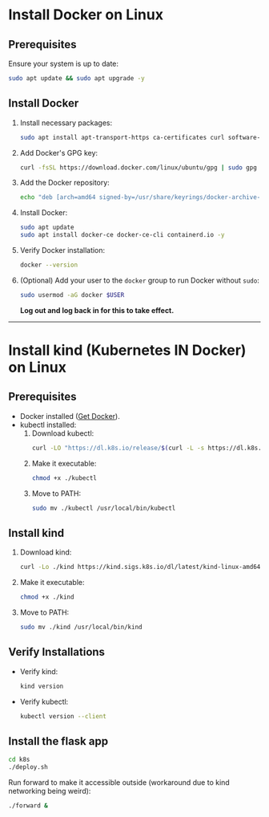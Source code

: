 # Install Docker on Linux

## Prerequisites
Ensure your system is up to date:
```bash
sudo apt update && sudo apt upgrade -y
```

## Install Docker
1. Install necessary packages:
   ```bash
   sudo apt install apt-transport-https ca-certificates curl software-properties-common -y
   ```
2. Add Docker's GPG key:
   ```bash
   curl -fsSL https://download.docker.com/linux/ubuntu/gpg | sudo gpg --dearmor -o /usr/share/keyrings/docker-archive-keyring.gpg
   ```
3. Add the Docker repository:
   ```bash
   echo "deb [arch=amd64 signed-by=/usr/share/keyrings/docker-archive-keyring.gpg] https://download.docker.com/linux/ubuntu $(lsb_release -cs) stable" | sudo tee /etc/apt/sources.list.d/docker.list > /dev/null
   ```
4. Install Docker:
   ```bash
   sudo apt update
   sudo apt install docker-ce docker-ce-cli containerd.io -y
   ```
5. Verify Docker installation:
   ```bash
   docker --version
   ```
6. (Optional) Add your user to the `docker` group to run Docker without `sudo`:
   ```bash
   sudo usermod -aG docker $USER
   ```
   **Log out and log back in for this to take effect.**

---

# Install kind (Kubernetes IN Docker) on Linux

## Prerequisites
- Docker installed ([Get Docker](https://www.docker.com/get-started)).
- kubectl installed:
  1. Download kubectl:
     ```bash
     curl -LO "https://dl.k8s.io/release/$(curl -L -s https://dl.k8s.io/release/stable.txt)/bin/linux/amd64/kubectl"
     ```
  2. Make it executable:
     ```bash
     chmod +x ./kubectl
     ```
  3. Move to PATH:
     ```bash
     sudo mv ./kubectl /usr/local/bin/kubectl
     ```

## Install kind
1. Download kind:
   ```bash
   curl -Lo ./kind https://kind.sigs.k8s.io/dl/latest/kind-linux-amd64
   ```
2. Make it executable:
   ```bash
   chmod +x ./kind
   ```
3. Move to PATH:
   ```bash
   sudo mv ./kind /usr/local/bin/kind
   ```

## Verify Installations
- Verify kind:
  ```bash
  kind version
  ```
- Verify kubectl:
  ```bash
  kubectl version --client
  ```

## Install the flask app
```bash
cd k8s
./deploy.sh
```

Run forward to make it accessible outside (workaround due to kind networking being weird):
```bash
./forward &

